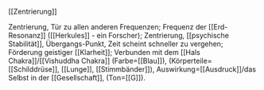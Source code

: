 [[Zentrierung]]

Zentrierung, Tür zu allen anderen Frequenzen; Frequenz der [[Erd-Resonanz]] ([[Herkules]] - ein Forscher); Zentrierung, [[psychische Stabilität]], Übergangs-Punkt, Zeit scheint schneller zu vergehen; Förderung geistiger [[Klarheit]]; Verbunden mit dem [[Hals Chakra]]/[[Vishuddha Chakra]] (Farbe=[[Blau]]), (Körperteile=[[Schilddrüse]], [[Lunge]], [[Stimmbänder]]), Auswirkung=[[Ausdruck]]/das Selbst in der [[Gesellschaft]], (Ton=[[G]]).